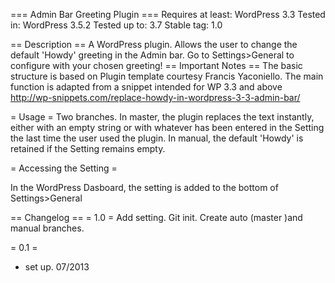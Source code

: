 === Admin Bar Greeting Plugin ===
Requires at least: WordPress 3.3
Tested in: WordPress 3.5.2
Tested up to: 3.7
Stable tag: 1.0

== Description ==
A WordPress plugin. Allows the user to change the default 'Howdy' greeting in the Admin bar. Go to Settings>General to configure with your chosen greeting!
== Important Notes ==
The basic structure is based on Plugin template courtesy Francis Yaconiello.
The main function is adapted from a snippet intended for WP 3.3 and above
http://wp-snippets.com/replace-howdy-in-wordpress-3-3-admin-bar/ 

= Usage =
Two branches. In master, the plugin replaces the text instantly, either with an empty string or with whatever has been entered in the Setting the last time the user used the plugin.
In manual, the default 'Howdy' is retained if the Setting remains empty.

= Accessing the Setting =

In the WordPress Dasboard, the setting is added to the bottom of Settings>General

== Changelog ==
= 1.0 = 
Add setting.
Git init.
Create auto (master )and manual branches.

= 0.1 =
* set up. 07/2013

